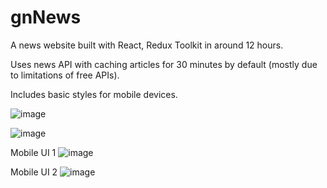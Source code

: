 # gnNews  
A news website built with React, Redux Toolkit in around 12 hours.  

Uses news API with caching articles for 30 minutes by default (mostly due to limitations of free APIs).  

Includes basic styles for mobile devices.


![image](https://user-images.githubusercontent.com/50807860/229304238-8042d871-1cef-4983-9044-f9dafcfa9378.png)

![image](https://user-images.githubusercontent.com/50807860/229304254-727b2779-9647-4600-8c08-ef26b2408d81.png)


Mobile UI 1
![image](https://user-images.githubusercontent.com/50807860/229304202-ef764618-857a-4214-bc8d-041f62f42ca0.png)

Mobile UI 2
![image](https://user-images.githubusercontent.com/50807860/229304224-85bf7739-45d1-4d2b-b7f4-a2cb8983c229.png)
